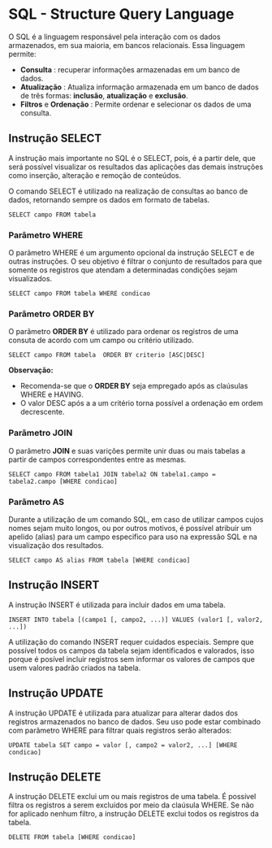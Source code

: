 # SQL - Structure Query Language

O SQL é a linguagem responsável pela interação com os dados armazenados, em sua maioria, em bancos relacionais. Essa linguagem permite:

+ **Consulta** : recuperar informações armazenadas em um banco de dados.
+ **Atualização** : Atualiza informação armazenada em um banco de dados de três formas: **inclusão**, **atualização** e **exclusão**.
+ **Filtros** e **Ordenação** : Permite ordenar e selecionar os dados de uma consulta.

## Instrução SELECT

A instrução mais importante no SQL é o SELECT, pois, é a partir dele, que será possível visualizar os resultados das aplicações das demais instruções como inserção, alteração e remoção de conteúdos.

O comando SELECT é utilizado na realização de consultas ao banco de dados, retornando  sempre os dados em formato de tabelas.

```
SELECT campo FROM tabela
```

### Parâmetro WHERE

O parãmetro WHERE é um argumento opcional da instrução SELECT e de outras instruções. O seu objetivo é filtrar o conjunto de resultados para que somente  os registros que atendam a determinadas condições sejam visualizados.

```
SELECT campo FROM tabela WHERE condicao
```

### Parâmetro ORDER BY

O parãmetro **ORDER BY** é utilizado para ordenar os registros de uma consuta de acordo com um campo ou critério utilizado.

```
SELECT campo FROM tabela  ORDER BY criterio [ASC|DESC]
```

**Observação:**

+ Recomenda-se que o  **ORDER BY** seja empregado após as claúsulas WHERE e HAVING.
+ O valor DESC após a a um critério torna possível a ordenação em ordem decrescente.


### Parãmetro JOIN

O parãmetro **JOIN** e suas varições  permite unir duas ou mais tabelas a partir de campos correspondentes entre as mesmas. 

```
SELECT campo FROM tabela1 JOIN tabela2 ON tabela1.campo = tabela2.campo [WHERE condicao]
```

### Parãmetro AS

Durante a utilização de um comando SQL, em caso de utilizar campos cujos nomes sejam muito longos, ou por outros motivos, é possível atribuir um apelido (alias) para um campo especifico para uso na expressão SQL e na visualização dos resultados.

```
SELECT campo AS alias FROM tabela [WHERE condicao]
```

## Instrução INSERT

A instrução INSERT é utilizada para incluir dados em uma tabela.

```
INSERT INTO tabela [(campo1 [, campo2, ...)] VALUES (valor1 [, valor2, ...])
```

A utilização do comando INSERT requer cuidados especiais. Sempre que possível todos os campos da tabela  sejam identificados e valorados, isso porque é posível incluir registros sem informar os valores de campos que usem valores padrão criados na tabela.


## Instrução UPDATE

A instrução UPDATE é utilizada para atualizar para alterar dados dos registros armazenados no banco de dados. Seu uso pode estar combinado com parãmetro WHERE para filtrar quais registros serão alterados:

```
UPDATE tabela SET campo = valor [, campo2 = valor2, ...] [WHERE condicao] 
```

## Instrução DELETE

A instrução DELETE exclui um ou mais registros de uma tabela. É possível filtra os registros a serem excluídos por meio da claúsula WHERE. Se não for aplicado nenhum filtro, a instrução DELETE exclui todos os registros da tabela.

```
DELETE FROM tabela [WHERE condicao]
```



